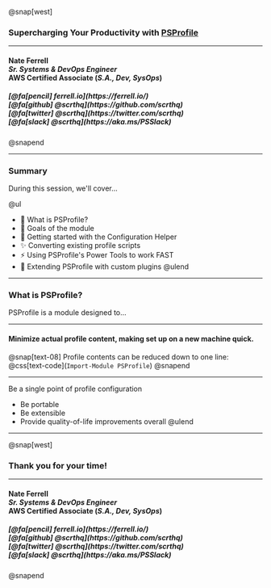 @snap[west]
<h3>Supercharging Your Productivity with <a href='https://github.com/scrthq/PSProfile/'>PSProfile</a></h3>
<hr>
<h4>Nate Ferrell<br><i>Sr. Systems & DevOps Engineer</i><br>AWS Certified Associate (<i>S.A., Dev, SysOps</i>)</h4>
<h5>[@fa[pencil] ferrell.io](https://ferrell.io/)<br>[@fa[github] @scrthq](https://github.com/scrthq)<br>[@fa[twitter] @scrthq](https://twitter.com/scrthq)<br>[@fa[slack] @scrthq](https://aka.ms/PSSlack)</h5>
@snapend

---

### Summary

During this session, we'll cover...

@ul
- 🤔 What is PSProfile?
- 💪 Goals of the module
- 🚀 Getting started with the Configuration Helper
- ✨ Converting existing profile scripts
- ⚡ Using PSProfile's Power Tools to work FAST
- 🔌 Extending PSProfile with custom plugins
@ulend

---

### What is PSProfile?

PSProfile is a module designed to...

---

#### Minimize actual profile content, making set up on a new machine quick.

@snap[text-08]
Profile contents can be reduced down to one line:<br/>@css[text-code](`Import-Module PSProfile`)
@snapend

---

Be a single point of profile configuration


- Be portable
- Be extensible
- Provide quality-of-life improvements overall
@ulend

---

@snap[west]
<h3>Thank you for your time!</h3>
<hr>
<h4>Nate Ferrell<br><i>Sr. Systems & DevOps Engineer</i><br>AWS Certified Associate (<i>S.A., Dev, SysOps</i>)</h4>
<h5>[@fa[pencil] ferrell.io](https://ferrell.io/)<br>[@fa[github] @scrthq](https://github.com/scrthq)<br>[@fa[twitter] @scrthq](https://twitter.com/scrthq)<br>[@fa[slack] @scrthq](https://aka.ms/PSSlack)</h5>
@snapend

